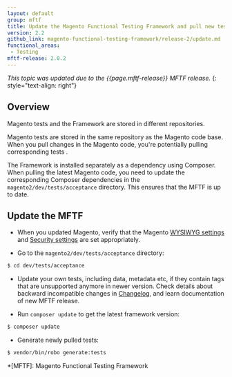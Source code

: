 ```yaml
---
layout: default
group: mftf
title: Update the Magento Functional Testing Framework and pull new tests
version: 2.2
github_link: magento-functional-testing-framework/release-2/update.md
functional_areas:
 - Testing
mftf-release: 2.0.2
---
```


_This topic was updated due to the {{page.mftf-release}} MFTF release._
{: style="text-align: right"}

## Overview

Magento tests and the Framework are stored in different repositories.

Magento tests are stored in the same repository as the Magento code base.
When you pull changes in the Magento code, you're potentially pulling corresponding tests .

The Framework is installed separately as a dependency using Composer.
When pulling the latest Magento code, you need to update the corresponding Composer dependencies in the `magento2/dev/tests/acceptance` directory. This ensures that the MFTF is up to date.

## Update the MFTF

* When you updated Magento, verify that the Magento [WYSIWYG settings] and [Security settings] are set appropriately.

* Go to the `magento2/dev/tests/acceptance` directory:

```bash
$ cd dev/tests/acceptance
```

* Update your own tests, including data, metadata etc, if they contain tags that are unsupported anymore in newer version. Check details about backward incompatible changes in [Changelog], and learn documentation of new MFTF release.

* Run `composer update` to get the latest framework version:

```bash
$ composer update
```

* Generate newly pulled tests:

```bash
$ vendor/bin/robo generate:tests
```

<!-- LINK DEFINITIONS -->

[Changelog]: ../changelog.html

[`develop`]: https://github.com/magento/magento2-functional-testing-framework
[Security settings]: getting-started.html#security-settings
[WYSIWYG settings]: getting-started.html#wysiwyg-settings

<!-- Abbreviations -->

*[MFTF]: Magento Functional Testing Framework